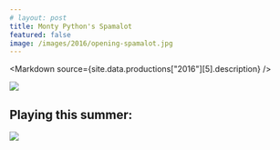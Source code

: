 ```yaml
---
# layout: post
title: Monty Python's Spamalot
featured: false
image: /images/2016/opening-spamalot.jpg
---
```


<script lang="ts" context="module">
  import { load as p } from "../data/load"
  export const load = p
</script>

<script lang="ts">
  export let site
  import Markdown from "../../components/Markdown.svelte"
</script>

<Markdown source={site.data.productions["2016"][5].description} />

![](/images/2016/opening-spamalot.jpg)

## Playing this summer:

![](/images/2016/seasonslide2016.jpg)
